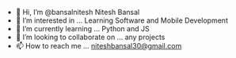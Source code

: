 - 👋 Hi, I’m @bansalnitesh Nitesh Bansal
- 👀 I’m interested in ... Learning Software and Mobile Development
- 🌱 I’m currently learning ... Python and JS
- 💞️ I’m looking to collaborate on ... any projects
- 📫 How to reach me ... niteshbansal30@gmail.com

<!---
bansalnitesh/bansalnitesh is a ✨ special ✨ repository because its `README.md` (this file) appears on your GitHub profile.
You can click the Preview link to take a look at your changes.
--->
